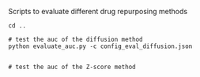 Scripts to evaluate different drug repurposing methods

```
cd ..

# test the auc of the diffusion method
python evaluate_auc.py -c config_eval_diffusion.json


# test the auc of the Z-score method
```
